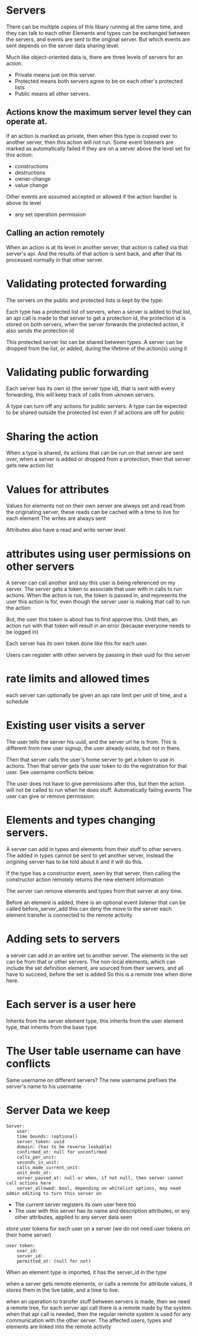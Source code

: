 # Servers

There can be multiple copies of this libary running at the same time, and they can talk to each other
Elements and types can be exchanged between the servers, and events are sent to the original server.
But which events are sent depends on the server data sharing level.


Much like object-oriented data is, there are three levels of servers for an action.
* Private means just on this server.
* Protected means both servers agree to be on each other's protected lists
* Public means all other servers.


## Actions know the maximum server level they can operate at.

If an action is marked as private, then when this type is copied over to another server, then this action will not run.
Some event listeners are marked as automatically failed if they are on a server above the level set for this action:
* constructions
* destructions
* owner-change
* value change

Other events are assumed accepted or allowed if the action handler is above its level
* any set operation permission

## Calling an action remotely

When an action is at its level in another server, that action is called via that server's api. 
And the results of that action is sent back, and after that its processed normally in that other server.

# Validating protected forwarding
The servers on the public and protected lists is kept by the type:

Each type has a protected list of servers, when a server is added to that list, an api call is made to that server to get a protection id,
the protection id is stored on both servers, when the server forwards the protected action, it also sends the protection id

This protected server list can be shared between types. A server can be dropped from the list, or added, during the lifetime of the action(s) using it

# Validating public forwarding
Each server has its own id (the server type id), that is sent with every forwarding, this will keep track of calls from uknown servers.

A type can turn off any actions for public servers. A type can be expected to be shared outside the protected list even if all actions are off for public


# Sharing the action 
When a type is shared, its actions that can be run on that server are sent over, when a server is added or dropped from a protection, then that server gets new action list

# Values for attributes 
Values for elements not on their own server are always set and read from the originating server, these reads can be cached with a time to live for each element
The writes are always sent

Attributes also have a read and write server level

# attributes using user permissions on other servers
A server can call another and say this user is being referenced on my server.
The server gets a token to associate that user with in calls to run actions. When the action is run, the token is passed in,
and represents the user this action is for, even though the server user is making that call to run the action

But, the user this token is about has to first approve this. Until then, an action run with that token will result in an error 
(because everyone needs to be logged in)

Each server has its own token done like this for each user.

Users can register with other servers by passing in their uuid for this server

# rate limits and allowed times
each server can optionally be given an api rate limit per unit of time, and a schedule


# Existing user visits a server
The user tells the server his uuid, and the server url he is from.
This is different from new user signup, the user already exists, but not in there.

Then that server calls the user's home server to get a token to use in actions.
Then that server gets the user token to do the registration for that user. See username conflicts below.

The user does not have to give permissions after this, but then the action will not be called to run when he does stuff. Automatically failing events
The user can give or remove permission.

# Elements and types changing servers.
A server can add in types and elements from their stuff to other servers.
The added in types cannot be sent to yet another server, instead the origining server has to be told about it and it will do this.

If the type has a constructor event, seen by that server, then calling the constructor action remotely returns the new element information

The server can remove elements and types from that server at any time.

Before an element is added, there is an optional event listener that can be called before_server_add
this can deny the move to the server
each element transfer is connected to the remote activity

# Adding sets to servers
a server can add in an entire set to another server.
The elements in the set can be from that or other servers.
The non-local elements, which can include the set definition element, are sourced from their servers, and all have to succeed, before the set is added
So this is a remote tree when done here.


# Each server is a user here
Inherits from the server element type, this inherits from the user element type, that inherits from the base type

# The User table username can have conflicts
Same username on different servers? The new username prefixes the server's name to his username

# Server Data we keep
    
    Server:
        user:
        time bounds: (optional)
        server_token: uuid 
        domain: (has to be reverse lookable)
        confirmed_at: null for unconfirmed
        calls_per_unit:
        seconds_in_unit:
        calls_made_current_unit:
        unit_ends_at: 
        server_paused_at: null or when, if not null, then server cannot call actions here
        server_allowed: bool, depending on whitelist options, may need admin editing to turn this server on
        
* The current server registers its own user here too
* The user with this server has its name and description attributes, or any other attributes, applied to any server data seen 

store user tokens for each user on a server (we do not need user tokens on their home server)
    
    user token:
        user_id:
        server_id:
        permitted_at: (null for not)

When an element type is imported, it has the server_id in the type

when a server gets remote elements, or calls a remote for attribute values, it stores them in the live table, and a time to live.    

when an operation to transfer stuff between servers is made, then we need a remote tree, for each server api call there is a remote made by the system.
when that api call is needed, then the regular remote system is used for any communication with the other server.
The affected users, types and elements are linked into the remote activity
